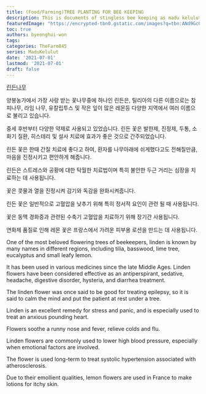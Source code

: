 ```yaml
---
title: (Food/Farming)TREE PLANTING FOR BEE KEEPING
description: This is documents of stingless bee keeping as madu kelulut
featuredImage: "https://encrypted-tbn0.gstatic.com/images?q=tbn:ANd9GcQhbAEGW6ogU9Vsd2Ml6wrwznbLwiCkn-m9r33LmJQpCx5Dl4xWiDIf2tf0p0kN1cBFziI&usqp=CAU"
toc: true
authors: byeonghui-won
tags:
categories: TheFarm845
series: MaduKelulut
date: '2021-07-01'
lastmod: '2021-07-01'
draft: false
---
```


[린든나무](https://upload.wikimedia.org/wikipedia/commons/thumb/8/8d/Tilia_tomentosa.jpg/330px-Tilia_tomentosa.jpg)

양봉농가에서 가장 사랑 받는 꽃나무중에 하나인 린든은, 틸리아의 다른 이름으로는 참 피나무, 라임 나무, 유칼립투스 및 작은 잎이 많은 레몬등 다양한 지역에서 여러 이름으로 불리고 있습니다. 

중세 후반부터 다양한 약제로 사용되고 있었습니다. 린든 꽃은 발한제, 진정제, 두통, 소화기 질환, 히스테리 및 설사 치료에 효과가 좋은 것으로 간주되었습니다. 

린든 꽃은 한때 간질 치료에 좋다고 하여, 환자를 나무아래에 쉬게했다고도 전해질만큼, 마음을 진정시키고 편안하게 해줍니다.

린든은 스트레스와 공황에 대한 탁월한 치료법이며 특히 불안한 두근 거리는 심장을 치료하는 데 사용됩니다.

꽃은 콧물과 열을 진정시켜 감기와 독감을 완화시켜줍니다.

린든 꽃은 일반적으로 고혈압을 낮추기 위해 특히 정서적 요인이 관련 될 때 사용됩니다.

꽃은 동맥 경화증과 관련된 수축기 고혈압을 치료하기 위해 장기간 사용됩니다.

연화제 품질로 인해 레몬 꽃은 프랑스에서 가려운 피부용 로션을 만드는 데 사용됩니다.


One of the most beloved flowering trees of beekeepers, linden is known by many names in different regions, including tilia, basswood, lime tree, eucalyptus and small leafy lemon.

It has been used in various medicines since the late Middle Ages. Linden flowers have been considered effective as an antiperspirant, sedative, headache, digestive disorder, hysteria, and diarrhea treatment.

The linden flower was once said to be good for treating epilepsy, so it is said to calm the mind and put the patient at rest under a tree.

Linden is an excellent remedy for stress and panic, and is especially used to treat an anxious pounding heart.

Flowers soothe a runny nose and fever, relieve colds and flu.

Linden flowers are commonly used to lower high blood pressure, especially when emotional factors are involved.

The flower is used long-term to treat systolic hypertension associated with atherosclerosis.

Due to their emollient qualities, lemon flowers are used in France to make lotions for itchy skin.
